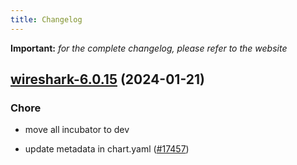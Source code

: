 ```yaml
---
title: Changelog
---
```


**Important:**
*for the complete changelog, please refer to the website*



## [wireshark-6.0.15](https://github.com/truecharts/charts/compare/wireshark-6.0.14...wireshark-6.0.15) (2024-01-21)

### Chore



- move all incubator to dev

- update metadata in chart.yaml ([#17457](https://github.com/truecharts/charts/issues/17457))